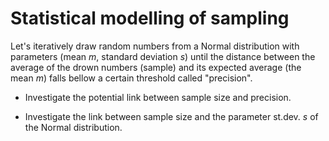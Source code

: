 # Statistical modelling of sampling 

Let's iteratively draw random numbers from a Normal distribution with parameters (mean *m*, standard deviation *s*) until the distance between the average of the drown numbers (sample) and its expected average (the mean *m*) falls bellow a certain threshold called "precision".

- Investigate the potential link between sample size and precision.

- Investigate the link between sample size and the parameter st.dev. *s* of the Normal distribution. 
